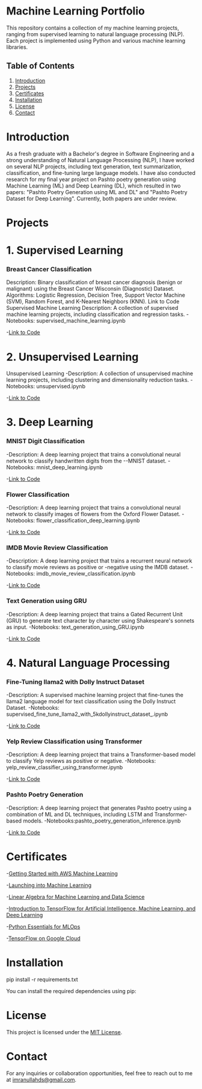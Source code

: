 # Machine Learning Portfolio

This repository contains a collection of my machine learning projects, ranging from supervised learning to natural language processing (NLP). Each project is implemented using Python and various machine learning libraries.

## Table of Contents

1. [Introduction](#introduction)
2. [Projects](#projects)
3. [Certificates](#Certificates)
4. [Installation](#installation)
5. [License](#license)
6. [Contact](#contact)

# Introduction

As a fresh graduate with a Bachelor's degree in Software Engineering and a strong understanding of Natural Language Processing (NLP), I have worked on several NLP projects, including text generation, text summarization, classification, and fine-tuning large language models. I have also conducted research for my final year project on Pashto poetry generation using Machine Learning (ML) and Deep Learning (DL), which resulted in two papers: "Pashto Poetry Generation using ML and DL" and "Pashto Poetry Dataset for Deep Learning". Currently, both papers are under review.

# Projects

# 1. Supervised Learning
### Breast Cancer Classification
Description: Binary classification of breast cancer diagnosis (benign or malignant) using the Breast Cancer Wisconsin (Diagnostic) Dataset.
Algorithms: Logistic Regression, Decision Tree, Support Vector Machine (SVM), Random Forest, and K-Nearest Neighbors (KNN).
Link to Code
Supervised Machine Learning
Description: A collection of supervised machine learning projects, including classification and regression tasks.
-Notebooks: supervised_machine_learning.ipynb

-[Link to Code](https://github.com/imrankh46/portfolio/blob/main/1%20supervised_machine_learning.ipynb)

# 2. Unsupervised Learning
Unsupervised Learning
-Description: A collection of unsupervised machine learning projects, including clustering and dimensionality reduction tasks.
-Notebooks: unsupervised.ipynb

-[Link to Code](https://github.com/imrankh46/portfolio/blob/main/2%20unsupervised.ipynb)

# 3. Deep Learning
### MNIST Digit Classification
-Description: A deep learning project that trains a convolutional neural network to classify handwritten digits from the --MNIST dataset.
-Notebooks: mnist_deep_learning.ipynb

-[Link to Code](https://github.com/imrankh46/portfolio/blob/main/3%20mnist_deep_learning.ipynb)
### Flower Classification
-Description: A deep learning project that trains a convolutional neural network to classify images of flowers from the Oxford Flower Dataset.
-Notebooks: flower_classification_deep_learning.ipynb

-[Link to Code](https://github.com/imrankh46/portfolio/blob/main/4%20flower_classification_deep_learning.ipynb)
### IMDB Movie Review Classification
-Description: A deep learning project that trains a recurrent neural network to classify movie reviews as positive or -negative using the IMDB dataset.
-Notebooks: imdb_movie_review_classification.ipynb

-[Link to Code](https://github.com/imrankh46/portfolio/blob/main/5%20imdb_movie_review_classification.ipynb)
### Text Generation using GRU
-Description: A deep learning project that trains a Gated Recurrent Unit (GRU) to generate text character by character using Shakespeare's sonnets as input.
-Notebooks: text_generation_using_GRU.ipynb

-[Link to Code](https://github.com/imrankh46/portfolio/blob/main/6%20text_generation_using_GRU.ipynb)

# 4. Natural Language Processing

### Fine-Tuning llama2 with Dolly Instruct Dataset
-Description: A supervised machine learning project that fine-tunes the llama2 language model for text classification using the Dolly Instruct Dataset.
-Notebooks: supervised_fine_tune_llama2_with_5kdollyinstruct_dataset_.ipynb

-[Link to Code](https://github.com/imrankh46/portfolio/blob/main/7%20supervised_fine_tune_llama2_with_5kdollyinstruct_dataset_.ipynb)

### Yelp Review Classification using Transformer
-Description: A deep learning project that trains a Transformer-based model to classify Yelp reviews as positive or negative.
-Notebooks: yelp_review_classifier_using_transformer.ipynb

-[Link to Code](https://github.com/imrankh46/portfolio/blob/main/8%20yelp_review_classifier_using_transfomer.ipynb)

### Pashto Poetry Generation
-Description: A deep learning project that generates Pashto poetry using a combination of ML and DL techniques, including LSTM and Transformer-based models.
-Notebooks:pashto_poetry_generation_inference.ipynb

-[Link to Code](https://github.com/imrankh46/portfolio/blob/main/9%20pashtu_poerty_generation_inference.ipynb)

# Certificates
-[Getting Started with AWS Machine Learning](https://coursera.org/share/b0bfb57f1cefb120c099aecc81f471a8)

-[Launching into Machine Learning](https://coursera.org/share/eee2354ac0a1001bec631437301c4259)

-[Linear Algebra for Machine Learning and Data Science](https://coursera.org/share/a7e147b50d739bac60247a711ec3b6c7)

-[Introduction to TensorFlow for Artificial Intelligence, Machine Learning, and Deep Learning](https://coursera.org/share/9fa2226a50c833ed1f7299ed41bc5c01)

-[Python Essentials for MLOps](https://coursera.org/share/4fe13c0aa2cef5ff0feb18822db8ce0c)

-[TensorFlow on Google Cloud](https://coursera.org/share/c5745b79d4c3c089074f4898eef1de61)


# Installation

pip install -r requirements.txt

You can install the required dependencies using pip:



# License

This project is licensed under the [MIT License](LICENSE).

# Contact

For any inquiries or collaboration opportunities, feel free to reach out to me at imranullahds@gmail.com.


